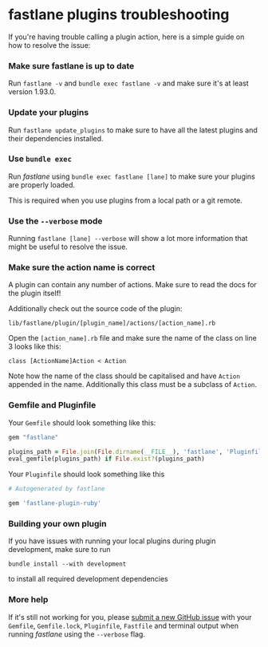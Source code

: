 # fastlane plugins troubleshooting

If you're having trouble calling a plugin action, here is a simple guide on how to resolve the issue:

### Make sure fastlane is up to date

Run `fastlane -v` and `bundle exec fastlane -v` and make sure it's at least version 1.93.0.

### Update your plugins

Run `fastlane update_plugins` to make sure to have all the latest plugins and their dependencies installed.

### Use `bundle exec`

Run _fastlane_ using `bundle exec fastlane [lane]` to make sure your plugins are properly loaded.

This is required when you use plugins from a local path or a git remote.

### Use the `--verbose` mode

Running `fastlane [lane] --verbose` will show a lot more information that might be useful to resolve the issue.

### Make sure the action name is correct

A plugin can contain any number of actions. Make sure to read the docs for the plugin itself!

Additionally check out the source code of the plugin:

```
lib/fastlane/plugin/[plugin_name]/actions/[action_name].rb
```

Open the `[action_name].rb` file and make sure the name of the class on line 3 looks like this:

```
class [ActionName]Action < Action
```

Note how the name of the class should be capitalised and have `Action` appended in the name. Additionally this class must be a subclass of `Action`.

### Gemfile and Pluginfile

Your `Gemfile` should look something like this:

```ruby
gem "fastlane"

plugins_path = File.join(File.dirname(__FILE__), 'fastlane', 'Pluginfile')
eval_gemfile(plugins_path) if File.exist?(plugins_path)
```

Your `Pluginfile` should look something like this

```ruby
# Autogenerated by fastlane

gem 'fastlane-plugin-ruby'
```

### Building your own plugin

If you have issues with running your local plugins during plugin development, make sure to run

```
bundle install --with development
```

to install all required development dependencies

### More help

If it's still not working for you, please [submit a new GitHub issue](https://github.com/fastlane/fastlane/issues/new) with your `Gemfile`, `Gemfile.lock`, `Pluginfile`, `Fastfile` and terminal output when running _fastlane_ using the `--verbose` flag.
